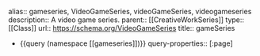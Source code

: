 alias:: gameseries, VideoGameSeries, videoGameSeries, videogameseries
description:: A video game series.
parent:: [[CreativeWorkSeries]]
type:: [[Class]]
url:: https://schema.org/VideoGameSeries
title:: gameSeries

- {{query (namespace [[gameseries]])}}
  query-properties:: [:page]